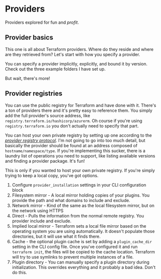 # Providers
Providers explored for fun and *profit*.

## Provider basics

This one is all about Terraform providers. Where do they reside and where are they retrieved from? Let's start with how you specify a provider.

You can specify a provider implicitly, explicitly, and bound it by version. Check out the three example folders I have set up.

But wait, there's more!

## Provider registries

You can use the public registry for Terraform and have done with it. There's a ton of providers there and it's pretty easy to reference them. You simply add the full provider's source address, like `registry.terraform.io/hashicorp/azurerm`. Oh course if you're using `registry.terraform.io` you don't actually need to specify that part. 

You can host your own private registry by setting up one according to the [*provider registry protocol*](https://www.terraform.io/docs/internals/provider-registry-protocol.html). I'm not going to go into too much detail, but basically the provider should be found at an address composed of `hostname/namespace/type`.  If you're implementing this sucker, there is a laundry list of operations you need to support, like listing available versions and finding a provider package. It's fun!

This is only if you wanted to host your own private registry. If you're simply trying to keep a local copy, you've got options.

1. Configure `provider_installation` settings in your CLI configuration block
  1. Filesystem mirror - A local mirror holding copies of your plugins. You provide the path and what domains to include and exclude.
  1. Network mirror - Kind of the same as the local filesystem mirror, but on the network using HTTPS
  1. Direct - Pulls the information from the normal remote registry. You provider include and exclude.
1. Implied local mirror - Terraform sets a local file mirror based on the operating system you are using automatically. It doesn't populate those directories, but it will use what it finds there.
1. Cache - the optional plugin cache is set by adding a `plugin_cache_dir` setting in the CLI config file. Once you've configured it and run `terraform init`, the files will be copied to the cache location. Terraform will try to use symlinks to prevent multiple instances of a file.
1. Plugin directory - You can manually specify a plugin directory during initialization. This overrides everything and it probably a bad idea. Don't do this.
